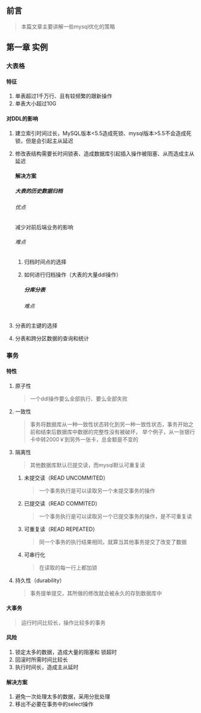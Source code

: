 ## 前言

> 本篇文章主要讲解一些mysql优化的策略





## 第一章 实例

### 大表格

#### 特征

1. 单表超过1千万行、且有较频繁的跟新操作
2. 单表大小超过10G

#### 对DDL的影响

1. 建立索引时间过长，MySQL版本<5.5造成死锁、mysql版本>5.5不会造成死锁，但是会引起主从延迟

2. 修改表结构需要长时间锁表、造成数据库引起插入操作被阻塞、从而造成主从延迟

   #### 解决方案

   ##### 大表的历史数据归档

   ###### 优点

   减少对前后端业务的影响

   ###### 难点

   1. 归档时间点的选择

   2. 如何进行归档操作（大表的大量ddl操作）

      ##### 分库分表

      ###### 难点

3. 分表的主键的选择

4. 分表和跨分区数据的查询和统计

### 事务

#### 特性

1. 原子性

   > 一个ddl操作要么全部执行、要么全部失败

2. 一致性

   > 事务将数据库从一种一致性状态转化到另一种一致性状态，事务开始之前和结束后数据库中数据的完整性没有被破坏，
   > 举个例子，从一张银行卡中转2000￥到另外一张卡，总金额是不变的

3. 隔离性

   > 其他数据库默认已提交读，而mysql默认可重复读

   1. 未提交读（READ UNCOMMITED）

      > 一个事务执行是可以读取另一个未提交事务的操作

   2. 已提交读（READ COMMITED）

      > 一个事务执行是可以读取另一个已提交事务的操作，是不可重复读

   3. 可重复读（READ REPEATED）

      > 同一个事务的执行结果相同，就算当其他事务提交了改变了数据

   4. 可串行化

      > 在读取的每一行上都加锁

4. 持久性（durability）

   > 事务提单提交，其所做的修改就会被永久的存到数据库中

#### 大事务

> 运行时间比较长，操作比较多的事务

#### 风险

1. 锁定太多的数据，造成大量的阻塞和 锁超时
2. 回滚时所需时间比较长
3. 执行时间长，造成主从延时

#### 解决方案

1. 避免一次处理太多的数据，采用分批处理
2. 移出不必要在事务中的select操作

### 